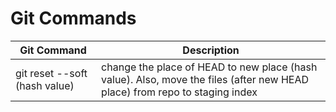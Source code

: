 # Git Commands


Git Command | Description
------------|------------
git reset --soft (hash value) | change the place of HEAD to new place (hash value). Also, move the files (after new HEAD place) from repo to staging index

